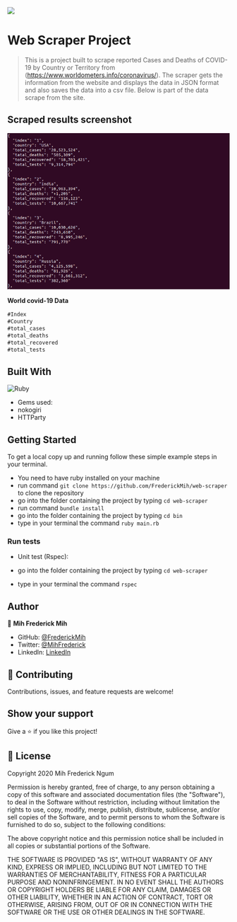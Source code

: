 ![](https://img.shields.io/badge/Microverse-blueviolet)

# Web Scraper Project

> This is a project built to scrape reported Cases and Deaths of COVID-19 by Country or Territory from (https://www.worldometers.info/coronavirus/).
> The scraper gets the information from the website and displays the data in JSON format and also saves the data into a csv file. Below is part of the data scrape from the site.

## Scraped results screenshot

![screenshot](./assets/scraped_result.png)

**World covid-19 Data**

```
#Index
#Country
#total_cases
#total_deaths
#total_recovered
#total_tests

```
## Built With

![Ruby](https://img.shields.io/badge/ruby-%23CC342D.svg?&style=for-the-badge&logo=ruby&logoColor=white)

- Gems used: 
- nokogiri
- HTTParty

## Getting Started

To get a local copy up and running follow these simple example steps in your terminal.

- You need to have ruby installed on your machine
- run command `git clone https://github.com/FrederickMih/web-scraper` to clone the repository
- go into the folder containing the project by typing `cd web-scraper`
- run command `bundle install`
- go into the folder containing the project by typing `cd bin`
- type in your terminal the command `ruby main.rb`

### Run tests

- Unit test (Rspec):

- go into the folder containing the project by typing `cd web-scraper`
- type in your terminal the command `rspec`

## Author

👤 **Mih Frederick Mih**

- GitHub: [@FrederickMih](https://github.com/FrederickMih)
- Twitter: [@MihFrederick](https://twitter.com/MihFrederick)
- LinkedIn: [LinkedIn](https://www.linkedin.com/in/fred-mih-495bb31a2/)

## 🤝 Contributing

Contributions, issues, and feature requests are welcome!

## Show your support

Give a ⭐️ if you like this project!

## 📝 License

Copyright 2020 Mih Frederick Ngum

Permission is hereby granted, free of charge, to any person obtaining a copy of this software and associated documentation files (the "Software"), to deal in the Software without restriction, including without limitation the rights to use, copy, modify, merge, publish, distribute, sublicense, and/or sell copies of the Software, and to permit persons to whom the Software is furnished to do so, subject to the following conditions:

The above copyright notice and this permission notice shall be included in all copies or substantial portions of the Software.

THE SOFTWARE IS PROVIDED "AS IS", WITHOUT WARRANTY OF ANY KIND, EXPRESS OR IMPLIED, INCLUDING BUT NOT LIMITED TO THE WARRANTIES OF MERCHANTABILITY, FITNESS FOR A PARTICULAR PURPOSE AND NONINFRINGEMENT. IN NO EVENT SHALL THE AUTHORS OR COPYRIGHT HOLDERS BE LIABLE FOR ANY CLAIM, DAMAGES OR OTHER LIABILITY, WHETHER IN AN ACTION OF CONTRACT, TORT OR OTHERWISE, ARISING FROM, OUT OF OR IN CONNECTION WITH THE SOFTWARE OR THE USE OR OTHER DEALINGS IN THE SOFTWARE.